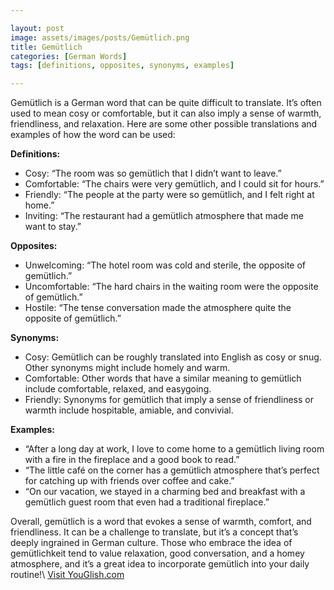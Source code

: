 ```yaml
---

layout: post
image: assets/images/posts/Gemütlich.png
title: Gemütlich
categories: [German Words]
tags: [definitions, opposites, synonyms, examples]

---
```


Gemütlich is a German word that can be quite difficult to translate. It’s often used to mean cosy or comfortable, but it can also imply a sense of warmth, friendliness, and relaxation. Here are some other possible translations and examples of how the word can be used:

**Definitions:**

- Cosy: “The room was so gemütlich that I didn’t want to leave.”
- Comfortable: “The chairs were very gemütlich, and I could sit for hours.”
- Friendly: “The people at the party were so gemütlich, and I felt right at home.”
- Inviting: “The restaurant had a gemütlich atmosphere that made me want to stay.”

**Opposites:**

- Unwelcoming: “The hotel room was cold and sterile, the opposite of gemütlich.”
- Uncomfortable: “The hard chairs in the waiting room were the opposite of gemütlich.”
- Hostile: “The tense conversation made the atmosphere quite the opposite of gemütlich.”

**Synonyms:**

- Cosy: Gemütlich can be roughly translated into English as cosy or snug. Other synonyms might include homely and warm.
- Comfortable: Other words that have a similar meaning to gemütlich include comfortable, relaxed, and easygoing.
- Friendly: Synonyms for gemütlich that imply a sense of friendliness or warmth include hospitable, amiable, and convivial.

**Examples:**

- “After a long day at work, I love to come home to a gemütlich living room with a fire in the fireplace and a good book to read.”
- “The little café on the corner has a gemütlich atmosphere that’s perfect for catching up with friends over coffee and cake.”
- “On our vacation, we stayed in a charming bed and breakfast with a gemütlich guest room that even had a traditional fireplace.” 

Overall, gemütlich is a word that evokes a sense of warmth, comfort, and friendliness. It can be a challenge to translate, but it’s a concept that’s deeply ingrained in German culture. Those who embrace the idea of gemütlichkeit tend to value relaxation, good conversation, and a homey atmosphere, and it’s a great idea to incorporate gemütlich into your daily routine!\ <a id="yg-widget-0" class="youglish-widget" data-query="Gemütlich" data-lang="german" data-components="8412" data-auto-start="0" data-bkg-color="theme_light" data-title="How%20to%20pronounce%20Gemütlich%20in%20German"  rel="nofollow" href="https://youglish.com">Visit YouGlish.com</a><script async src="https://youglish.com/public/emb/widget.js" charset="utf-8"></script>
